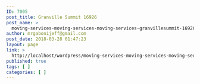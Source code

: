 ```yaml
---
ID: 7005
post_title: Granville Summit 16926
post_name: >
  moving-services-moving-services-moving-services-granvillesummit-16926
author: mrgabonijeff@gmail.com
post_date: 2018-03-28 01:47:23
layout: page
link: >
  http://localhost/wordpress/moving-services-moving-services-moving-services-granvillesummit-16926/
published: true
tags: [ ]
categories: [ ]
---
```

